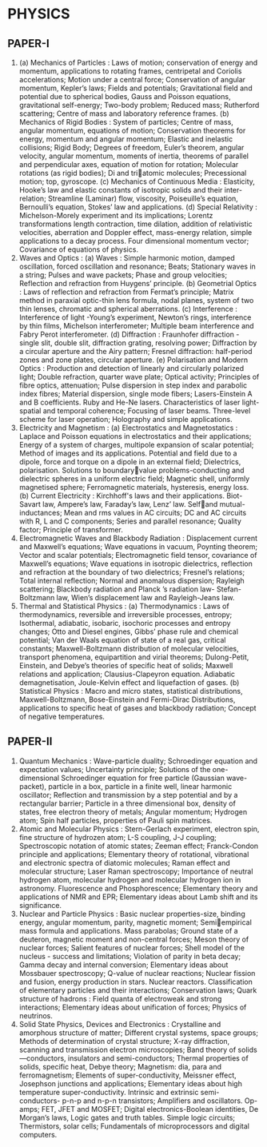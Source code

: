 
# PHYSICS 


## PAPER-I 
1. (a) Mechanics of Particles : 
 Laws of motion; conservation of energy and momentum, applications to rotating frames, centripetal 
and Coriolis accelerations; Motion under a central force; Conservation of angular momentum, Kepler’s laws; 
Fields and potentials; Gravitational field and potential due to spherical bodies, Gauss and Poisson 
equations, gravitational self-energy; Two-body problem; Reduced mass; Rutherford scattering; Centre of 
mass and laboratory reference frames. 
(b) Mechanics of Rigid Bodies : 
 System of particles; Centre of mass, angular momentum, equations of motion; Conservation theorems 
for energy, momentum and angular momentum; Elastic and inelastic collisions; Rigid Body; Degrees of 
freedom, Euler’s theorem, angular velocity, angular momentum, moments of inertia, theorems of parallel 
and perpendicular axes, equation of motion for rotation; Molecular rotations (as rigid bodies); Di and tri￾atomic molecules; Precessional motion; top, gyroscope. 
(c) Mechanics of Continuous Media : 
 Elasticity, Hooke’s law and elastic constants of isotropic solids and their inter-relation; Streamline 
(Laminar) flow, viscosity, Poiseuille’s equation, Bernoulli’s equation, Stokes’ law and applications.
(d) Special Relativity : 
 Michelson-Morely experiment and its implications; Lorentz transformations length contraction, time 
dilation, addition of relativistic velocities, aberration and Doppler effect, mass-energy relation, simple 
applications to a decay process. Four dimensional momentum vector; Covariance of equations of physics. 
2. Waves and Optics :
(a) Waves : 
 Simple harmonic motion, damped oscillation, forced oscillation and resonance; Beats; Stationary 
waves in a string; Pulses and wave packets; Phase and group velocities; Reflection and refraction from 
Huygens’ principle. 
(b) Geometrial Optics : 
 Laws of reflection and refraction from Fermat’s principle; Matrix method in paraxial optic-thin lens 
formula, nodal planes, system of two thin lenses, chromatic and spherical aberrations.
(c) Interference : 
 Interference of light -Young’s experiment, Newton’s rings, interference by thin films, Michelson 
interferometer; Multiple beam interference and Fabry Perot interferometer. 
(d) Diffraction : 
 Fraunhofer diffraction - single slit, double slit, diffraction grating, resolving power; Diffraction by a 
circular aperture and the Airy pattern; Fresnel diffraction: half-period zones and zone plates, circular 
aperture. 
(e) Polarisation and Modern Optics : 
 Production and detection of linearly and circularly polarized light; Double refraction, quarter wave 
plate; Optical activity; Principles of fibre optics, attenuation; Pulse dispersion in step index and parabolic 
index fibres; Material dispersion, single mode fibers; Lasers-Einstein A and B coefficients. Ruby and He-Ne 
lasers. Characteristics of laser light-spatial and temporal coherence; Focusing of laser beams. Three-level 
scheme for laser operation; Holography and simple applications.
3. Electricity and Magnetism : 
(a) Electrostatics and Magnetostatics : 
 Laplace and Poisson equations in electrostatics and their applications; Energy of a system of charges, 
multipole expansion of scalar potential; Method of images and its applications. Potential and field due to a 
dipole, force and torque on a dipole in an external field; Dielectrics, polarisation. Solutions to boundary￾value problems-conducting and dielectric spheres in a uniform electric field; Magnetic shell, uniformly 
magnetised sphere; Ferromagnetic materials, hysteresis, energy loss. 
(b) Current Electricity : 
 Kirchhoff's laws and their applications. Biot-Savart law, Ampere’s law, Faraday’s law, Lenz’ law. Self￾and mutual- inductances; Mean and rms values in AC circuits; DC and AC circuits with R, L and C 
components; Series and parallel resonance; Quality factor; Principle of transformer. 
4. Electromagnetic Waves and Blackbody Radiation : 
 Displacement current and Maxwell’s equations; Wave equations in vacuum, Poynting theorem; Vector 
and scalar potentials; Electromagnetic field tensor, covariance of Maxwell’s equations; Wave equations in 
isotropic dielectrics, reflection and refraction at the boundary of two dielectrics; Fresnel’s relations; Total 
internal reflection; Normal and anomalous dispersion; Rayleigh scattering; Blackbody radiation and 
Planck ’s radiation law- Stefan-Boltzmann law, Wien’s displacement law and Rayleigh-Jeans law. 
5. Thermal and Statistical Physics : 
 (a) Thermodynamics : 
 Laws of thermodynamics, reversible and irreversible processes, entropy; Isothermal, adiabatic, 
isobaric, isochoric processes and entropy changes; Otto and Diesel engines, Gibbs’ phase rule and chemical 
potential; Van der Waals equation of state of a real gas, critical constants; Maxwell-Boltzmann distribution 
of molecular velocities, transport phenomena, equipartition and virial theorems; Dulong-Petit, Einstein, and 
Debye’s theories of specific heat of solids; Maxwell relations and application; Clausius-Clapeyron equation. 
Adiabatic demagnetisation, Joule-Kelvin effect and liquefaction of gases. 
 (b) Statistical Physics :
 Macro and micro states, statistical distributions, Maxwell-Boltzmann, Bose-Einstein and Fermi-Dirac 
Distributions, applications to specific heat of gases and blackbody radiation; Concept of negative 
temperatures. 


## PAPER-II 
1. Quantum Mechanics : 
Wave-particle duality; Schroedinger equation and expectation values; Uncertainty principle; Solutions of 
the one-dimensional Schroedinger equation for free particle (Gaussian wave-packet), particle in a box, 
particle in a finite well, linear harmonic oscillator; Reflection and transmission by a step potential and by a 
rectangular barrier; Particle in a three dimensional box, density of states, free electron theory of metals; 
Angular momentum; Hydrogen atom; Spin half particles, properties of Pauli spin matrices. 
2. Atomic and Molecular Physics :
Stern-Gerlach experiment, electron spin, fine structure of hydrozen atom; L-S coupling, J-J coupling; 
Spectroscopic notation of atomic states; Zeeman effect; Franck-Condon principle and applications; 
Elementary theory of rotational, vibrational and electronic spectra of diatomic molecules; Raman effect and 
molecular structure; Laser Raman spectroscopy; Importance of neutral hydrogen atom, molecular hydrogen 
and molecular hydrogen ion in astronomy. Fluorescence and Phosphorescence; Elementary theory and 
applications of NMR and EPR; Elementary ideas about Lamb shift and its significance. 
3. Nuclear and Particle Physics :
 Basic nuclear properties-size, binding energy, angular momentum, parity, magnetic moment; Semi￾empirical mass formula and applications. Mass parabolas; Ground state of a deuteron, magnetic moment 
and non-central forces; Meson theory of nuclear forces; Salient features of nuclear forces; Shell model of 
the nucleus - success and limitations; Violation of parity in beta decay; Gamma decay and internal 
conversion; Elementary ideas about Mossbauer spectroscopy; Q-value of nuclear reactions; Nuclear fission 
and fusion, energy production in stars. Nuclear reactors. 
Classification of elementary particles and their interactions; Conservation laws; Quark structure of 
hadrons : Field quanta of electroweak and strong interactions; Elementary ideas about unification of forces; 
Physics of neutrinos. 
4. Solid State Physics, Devices and Electronics :
Crystalline and amorphous structure of matter; Different crystal systems, space groups; Methods of 
determination of crystal structure; X-ray diffraction, scanning and transmission electron microscopies; 
Band theory of solids—conductors, insulators and semi-conductors; Thermal properties of solids, specific 
heat, Debye theory; Magnetism: dia, para and ferromagnetism; Elements of super-conductivity, Meissner 
effect, Josephson junctions and applications; Elementary ideas about high temperature super-conductivity. 
Intrinsic and extrinsic semi-conductors- p-n-p and n-p-n transistors; Amplifiers and oscillators. Op-amps; 
FET, JFET and MOSFET; Digital electronics-Boolean identities, De Morgan’s laws, Logic gates and truth 
tables. Simple logic circuits; Thermistors, solar cells; Fundamentals of microprocessors and digital 
computers. 

